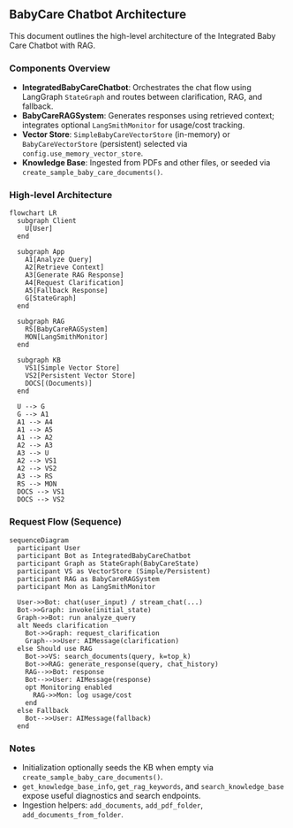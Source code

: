 ## BabyCare Chatbot Architecture

This document outlines the high-level architecture of the Integrated Baby Care Chatbot with RAG.

### Components Overview
- **IntegratedBabyCareChatbot**: Orchestrates the chat flow using LangGraph `StateGraph` and routes between clarification, RAG, and fallback.
- **BabyCareRAGSystem**: Generates responses using retrieved context; integrates optional `LangSmithMonitor` for usage/cost tracking.
- **Vector Store**: `SimpleBabyCareVectorStore` (in-memory) or `BabyCareVectorStore` (persistent) selected via `config.use_memory_vector_store`.
- **Knowledge Base**: Ingested from PDFs and other files, or seeded via `create_sample_baby_care_documents()`.

### High-level Architecture
```mermaid
flowchart LR
  subgraph Client
    U[User]
  end

  subgraph App
    A1[Analyze Query]
    A2[Retrieve Context]
    A3[Generate RAG Response]
    A4[Request Clarification]
    A5[Fallback Response]
    G[StateGraph]
  end

  subgraph RAG
    RS[BabyCareRAGSystem]
    MON[LangSmithMonitor]
  end

  subgraph KB
    VS1[Simple Vector Store]
    VS2[Persistent Vector Store]
    DOCS[(Documents)]
  end

  U --> G
  G --> A1
  A1 --> A4
  A1 --> A5
  A1 --> A2
  A2 --> A3
  A3 --> U
  A2 --> VS1
  A2 --> VS2
  A3 --> RS
  RS --> MON
  DOCS --> VS1
  DOCS --> VS2
```

### Request Flow (Sequence)
```mermaid
sequenceDiagram
  participant User
  participant Bot as IntegratedBabyCareChatbot
  participant Graph as StateGraph(BabyCareState)
  participant VS as VectorStore (Simple/Persistent)
  participant RAG as BabyCareRAGSystem
  participant Mon as LangSmithMonitor

  User->>Bot: chat(user_input) / stream_chat(...)
  Bot->>Graph: invoke(initial_state)
  Graph->>Bot: run analyze_query
  alt Needs clarification
    Bot->>Graph: request_clarification
    Graph-->>User: AIMessage(clarification)
  else Should use RAG
    Bot->>VS: search_documents(query, k=top_k)
    Bot->>RAG: generate_response(query, chat_history)
    RAG-->>Bot: response
    Bot-->>User: AIMessage(response)
    opt Monitoring enabled
      RAG->>Mon: log usage/cost
    end
  else Fallback
    Bot-->>User: AIMessage(fallback)
  end
```

### Notes
- Initialization optionally seeds the KB when empty via `create_sample_baby_care_documents()`.
- `get_knowledge_base_info`, `get_rag_keywords`, and `search_knowledge_base` expose useful diagnostics and search endpoints.
- Ingestion helpers: `add_documents`, `add_pdf_folder`, `add_documents_from_folder`.


